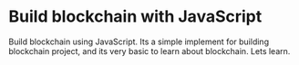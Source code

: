 
# Build blockchain with JavaScript
Build blockchain using JavaScript. Its a simple implement for building blockchain project, and its very basic to learn about blockchain. Lets learn.